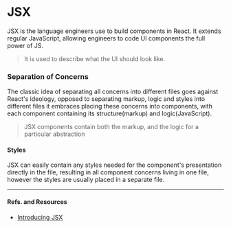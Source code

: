 # JSX

JSX is the language engineers use to build components in React. It extends regular JavaScript, allowing engineers to code UI components the full power of JS.

> It is used to describe what the UI should look like.

### Separation of Concerns

The classic idea of separating all concerns into different files goes against React's ideology, opposed to separating markup, logic and styles into different files it embraces placing these concerns into components, with each component containing its structure(markup) and logic(JavaScript).

> JSX components contain both the markup, and the logic for a particular abstraction

#### Styles

JSX can easily contain any styles needed for the component's presentation directly in the file, resulting in all component concerns living in one file, however the styles are usually placed in a separate file.

---

#### Refs. and Resources

- [Introducing JSX](https://reactjs.org/docs/introducing-jsx.html)
